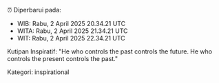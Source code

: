 ⏰ Diperbarui pada:
- WIB: Rabu, 2 April 2025 20.34.21 UTC
- WITA: Rabu, 2 April 2025 21.34.21 UTC
- WIT: Rabu, 2 April 2025 22.34.21 UTC

Kutipan Inspiratif:
"He who controls the past controls the future. He who controls the present controls the past."


Kategori: inspirational

